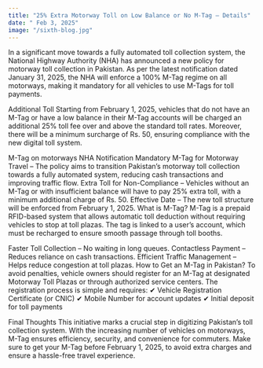 ```yaml
---
title: "25% Extra Motorway Toll on Low Balance or No M-Tag – Details"
date: " Feb 3, 2025"
image: "/sixth-blog.jpg"
---
```

In a significant move towards a fully automated toll collection system, the National Highway Authority (NHA) has announced a new policy for motorway toll collection in Pakistan. As per the latest notification dated January 31, 2025, the NHA will enforce a 100% M-Tag regime on all motorways, making it mandatory for all vehicles to use M-Tags for toll payments.


Additional Toll 
Starting from February 1, 2025, vehicles that do not have an M-Tag or have a low balance in their M-Tag accounts will be charged an additional 25% toll fee over and above the standard toll rates. Moreover, there will be a minimum surcharge of Rs. 50, ensuring compliance with the new digital toll system.

M-Tag on motorways
NHA Notification
Mandatory M-Tag for Motorway Travel – The policy aims to transition Pakistan’s motorway toll collection towards a fully automated system, reducing cash transactions and improving traffic flow.
Extra Toll for Non-Compliance – Vehicles without an M-Tag or with insufficient balance will have to pay 25% extra toll, with a minimum additional charge of Rs. 50.
Effective Date – The new toll structure will be enforced from February 1, 2025.
What is M-Tag?
M-Tag is a prepaid RFID-based system that allows automatic toll deduction without requiring vehicles to stop at toll plazas. The tag is linked to a user’s account, which must be recharged to ensure smooth passage through toll booths.

Faster Toll Collection – No waiting in long queues.
Contactless Payment – Reduces reliance on cash transactions.
Efficient Traffic Management – Helps reduce congestion at toll plazas.
How to Get an M-Tag in Pakistan?
To avoid penalties, vehicle owners should register for an M-Tag at designated Motorway Toll Plazas or through authorized service centers. The registration process is simple and requires:
✔ Vehicle Registration Certificate (or CNIC)
✔ Mobile Number for account updates
✔ Initial deposit for toll payments

Final Thoughts
This initiative marks a crucial step in digitizing Pakistan’s toll collection system. With the increasing number of vehicles on motorways, M-Tag ensures efficiency, security, and convenience for commuters. Make sure to get your M-Tag before February 1, 2025, to avoid extra charges and ensure a hassle-free travel experience.



